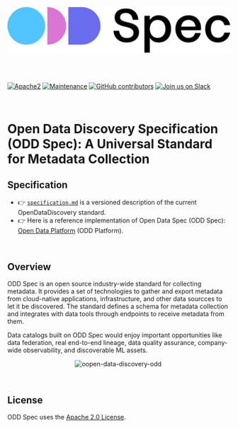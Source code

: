 <p align="center">
<img src="./images/open-discovery-spec-odd-logo.png" width="600px" alt="open-data-discovery-specification-logo"/>&nbsp;
</p>

<br>

[![Apache2](https://img.shields.io/badge/license-Apache2-green.svg?style=for-the-badge)](https://www.apache.org/licenses/LICENSE-2.0)
[![Maintenance](https://img.shields.io/maintenance/yes/2021?style=for-the-badge)]()
[![GitHub contributors](https://img.shields.io/github/contributors/opendatadiscovery/odd-platform?style=for-the-badge)](https://github.com/opendatadiscovery/odd-platform/graphs/contributors)
[![Join us on Slack](https://img.shields.io/badge/%20-Join%20us%20on%20Slack-blue?style=for-the-badge&logo=slack&labelColor=5c5c5c)](https://opendatadiscovery.slack.com) 
 
<br>

# Open Data Discovery Specification (ODD Spec): A Universal Standard for Metadata Collection 

 

## Specification

* :point_right:  [`specification.md`](./specification/specification.md) is a versioned description of the current OpenDataDiscovery standard. 
* :point_right:  Here is a reference implementation of Open Data Spec (ODD Spec): [Open Data Platform](https://github.com/opendatadiscovery/odd-platform) (ODD Platform).

<br>

## Overview

ODD Spec is an open source industry-wide standard for collecting metadata. It provides a set of technologies to gather and export metadata from cloud-native applications, infrastructure, and other data sourcces to let it be discovered. The standard defines a schema for metadata collection and integrates with data tools through endpoints to receive metadata from them. 

Data catalogs built on ODD Spec would enjoy important opportunities like data federation, real end-to-end lineage, data quality assurance, company-wide observability, and discoverable ML assets.   

<p align="center">
<img src="../images/open-data-discovery-odd.jpg" width="1000px" alt="oopen-data-discovery-odd"/>&nbsp;
</p>

<br>

## License

ODD Spec uses the [Apache 2.0 License](https://www.apache.org/licenses/LICENSE-2.0.txt).
